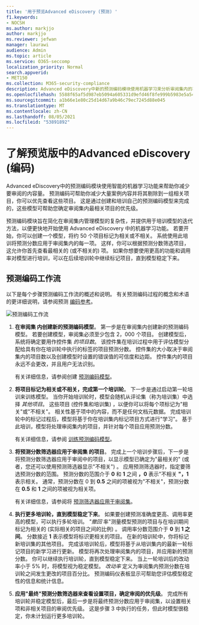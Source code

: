 ```yaml
---
title: '用于预览Advanced eDiscovery (预测) '
f1.keywords:
- NOCSH
ms.author: markjjo
author: markjjo
ms.reviewer: jefwan
manager: laurawi
audience: Admin
ms.topic: article
ms.service: O365-seccomp
localization_priority: Normal
search.appverid:
- MET150
ms.collection: M365-security-compliance
description: Advanced eDiscovery中新的预测编码模块使用机器学习来分析审阅集内的项目，以预测哪些项目与案例或调查相关。
ms.openlocfilehash: 5588f65af5d987eb5094a605331d9efd46f8fe999b5983e5a546f19564b09f26
ms.sourcegitcommit: a1b66e1e80c25d14d67a9b46c79ec7245d88e045
ms.translationtype: MT
ms.contentlocale: zh-CN
ms.lasthandoff: 08/05/2021
ms.locfileid: "53891892"
---
```

# <a name="learn-about-predictive-coding-in-advanced-ediscovery-preview"></a>了解预览版中的Advanced eDiscovery (编码) 

Advanced eDiscovery中的预测编码模块使用智能的机器学习功能来帮助你减少要审阅的内容量。 预测编码可帮助你减少大量案例内容并将其剔除到一组相关项目，你可以优先查看这些项目。 这是通过创建和培训自己的预测编码模型来完成的，这些模型可帮助您确定审阅集内最相关项目的优先级。

预测编码模块旨在简化在审阅集内管理模型的复杂性，并提供用于培训模型的迭代方法，以便更快地开始使用 Advanced eDiscovery 中的机器学习功能。 若要开始，你可以创建一个模型，将约 50 个项目标记为相关或不相关。 系统使用此培训将预测分数应用于审阅集内的每一项。 这样，你可以根据预测分数筛选项目，这允许你首先查看最相关的 (或不相关的) 项。 如果你想要使用更高的功能和调用率对模型进行培训，可以在后续培训轮中继续标记项目，直到模型稳定下来。  

## <a name="the-predictive-coding-workflow"></a>预测编码工作流

以下是每个步骤预测编码工作流的概述和说明。 有关预测编码过程的概念和术语的更详细说明，请参阅预测 [编码参考](predictive-coding-reference.md)。

![预测编码工作流](..\media\PredictiveCodingWorkflow.png)

1. **在审阅集 内创建新的预测编码模型**。 第一步是在审阅集内创建新的预测编码模型。 若要创建模型，审阅集必须至少包含 2，000 个项目。 创建模型后，系统将确定要用作控件集 *的项目数*。 该控件集在培训过程中用于评估模型分配给具有你在培训轮中执行的标签的项目预测分数。 控件集的大小取决于审阅集内的项目数以及创建模型时设置的错误值的可信度和边距。 控件集内的项目永远不会更改，并且用户无法识别。

   有关详细信息，请参阅创建 [预测编码模型](predictive-coding-create-model.md)。

2. **将项目标记为相关或不相关，完成第一个培训轮**。 下一步是通过启动第一轮培训来训练模型。 当你开始培训轮时，模型会随机从评论集（称为培训集）中选择 *其他项目*。 这些项目 (控件集和培训集) ，以便你可以将每个项标记为"相关"或"不相关"。 相关性基于项中的内容，而不是任何文档元数据。 完成培训轮中的标记过程后，模型将基于你在培训集内标记项目方式进行"学习"。 基于此培训，模型将处理审阅集内的项目，并针对每个项目应用预测分数。

   有关详细信息，请参阅 [训练预测编码模型](predictive-coding-train-model.md)。

3. **将预测分数筛选器应用于审阅集 的项目**。 完成上一个培训步骤后，下一步是将预测分数筛选器应用于审阅中的项目，以显示模型已确定为"最相关的" (或者，您还可以使用预测筛选器显示"不相关") 。 应用预测筛选器时，指定要筛选预测分数的范围。 预测分数的范围介于 **0** 和 **1** 之间 **，0** 表示"不相关 **"，1** 表示相关。 通常，预测分数在 0 到 **0.5** 之间的项被视为"不相关"，预测分数在 **0.5** 和 **1** 之间的项被视为相关项。 

   有关详细信息，请参阅将 [预测筛选器应用于审阅集](predictive-coding-apply-prediction-filter.md)。

4. **执行更多培训轮，直到模型稳定下来**。 如果要创建预测准确度更高、调用率更高的模型，可以执行多轮培训。 *"撤回* 率"测量模型预测的项目与在培训期间标记为相关的 (实际相关的项目之间的比例) 。 调用率分数范围介于 **0** 到 **1 之间**。 分数接近 **1** 表示模型将标识更相关的项目。 在新的培训轮中，你将标记新培训集的其他项目。 完成该培训轮后，模型将基于从培训集内的最新一轮标记项目的新学习进行更新。 模型将再次处理审阅集内的项目，并应用新的预测分数。 你可以继续执行培训轮，直到模型稳定下来。 当上一轮培训后的改动率小于 5% 时，将模型视为稳定模型。 *改动率* 定义为审阅集内预测分数在培训轮之间发生更改的项目百分比。 预测编码仪表板显示可帮助您评估模型稳定性的信息和统计信息。

5. **应用"最终"预测分数筛选器来查看设置项目，确定审阅的优先级**。 完成所有培训轮并稳定模型后，最后一步是将最终预测分数应用于审阅集，以设置相关项和非相关项目的审阅优先级。 这是步骤 3 中执行的任务，但此时模型很稳定，你未计划运行更多培训轮。

